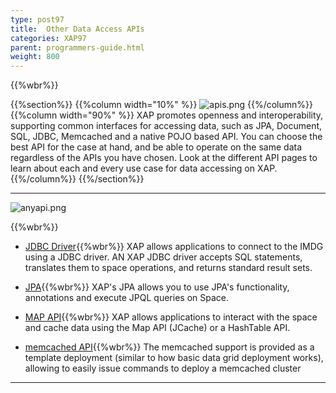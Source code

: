 ```yaml
---
type: post97
title:  Other Data Access APIs
categories: XAP97
parent: programmers-guide.html
weight: 800
---
```

{{%wbr%}}

{{%section%}}
{{%column width="10%" %}}
![apis.png](/attachment_files/subject/apis.png)
{{%/column%}}
{{%column width="90%" %}}
XAP promotes openness and interoperability, supporting common interfaces for accessing data, such as JPA, Document, SQL, JDBC, Memcached and a native POJO based API. You can choose the best API for the case at hand, and be able to operate on the same data regardless of the APIs you have chosen. Look at the different API pages to learn about each and every use case for data accessing on XAP.
{{%/column%}}
{{%/section%}}


<hr/>


![anyapi.png](/attachment_files/anyapi.png)

{{%wbr%}}

- [JDBC Driver](./jdbc-driver.html){{%wbr%}}
XAP allows applications to connect to the IMDG using a JDBC driver. AN XAP JDBC driver accepts SQL statements, translates them to space operations, and returns standard result sets.

- [JPA](./jpa-api.html){{%wbr%}}
XAP's JPA allows you to use JPA's functionality, annotations and execute JPQL queries on Space.

- [MAP API](./map-api.html){{%wbr%}}
XAP allows applications to interact with the space and cache data using the Map API (JCache) or a HashTable API.

- [memcached API](./memcached-api.html){{%wbr%}}
The memcached support is provided as a template deployment (similar to how basic data grid deployment works), allowing to easily issue commands to deploy a memcached cluster
<hr/>
